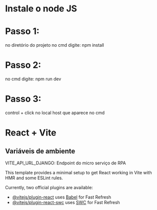 
# Instale o node JS 

# Passo 1:
  no diretório do projeto no cmd digite: npm install
  
# Passo 2:
  no cmd digite: npm run dev

# Passo 3:
  control + click no local host que aparece no cmd


# React + Vite

## Variáveis de ambiente
  VITE_API_URL_DJANGO: Endpoint do micro serviço de RPA


This template provides a minimal setup to get React working in Vite with HMR and some ESLint rules.

Currently, two official plugins are available:

- [@vitejs/plugin-react](https://github.com/vitejs/vite-plugin-react/blob/main/packages/plugin-react/README.md) uses [Babel](https://babeljs.io/) for Fast Refresh
- [@vitejs/plugin-react-swc](https://github.com/vitejs/vite-plugin-react-swc) uses [SWC](https://swc.rs/) for Fast Refresh


